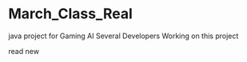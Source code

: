 # March_Class_Real
java project for Gaming AI
Several Developers Working on this project 

<html> read new</html>

